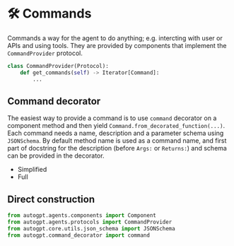 # 🛠️ Commands

Commands a way for the agent to do anything; e.g. intercting with user or APIs and using tools. They are provided by components that implement the `CommandProvider` protocol.

```py
class CommandProvider(Protocol):
    def get_commands(self) -> Iterator[Command]:
        ...
```

## Command decorator

The easiest way to provide a command is to use `command` decorator on a component method and then yield `Command.from_decorated_function(...)`. Each command needs a name, description and a parameter schema using `JSONSchema`. By default method name is used as a command name, and first part of docstring for the description (before `Args:` or `Returns:`) and schema can be provided in the decorator.

- Simplified
- Full

## Direct construction




```py
from autogpt.agents.components import Component
from autogpt.agents.protocols import CommandProvider
from autogpt.core.utils.json_schema import JSONSchema
from autogpt.command_decorator import command


```
